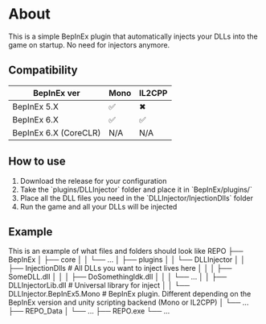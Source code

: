 # About
This is a simple BepInEx plugin that automatically injects your DLLs into the game on startup. No need for injectors anymore.

## Compatibility
| BepInEx ver | Mono | IL2CPP |
| ----------- | ---- | ------ |
| BepInEx 5.X | ✅️ | ✖ |
| BepInEx 6.X | ✅ | ✅ |
| BepInEx 6.X (CoreCLR) | N/A | N/A |

## How to use
<ol>
  <li>Download the release for your configuration</li>
  <li>Take the `plugins/DLLInjector` folder and place it in `BepInEx/plugins/`</li>
  <li>Place all the DLL files you need in the `DLLInjector/InjectionDlls` folder</li>
  <li>Run the game and all your DLLs will be injected</li>
</ol>

## Example
This is an example of what files and folders should look like
REPO
├── BepInEx
│   ├── core
│   │   └── ...
│   ├── plugins
│   │   └── DLLInjector
│   │      ├── InjectionDlls                          # All DLLs you want to inject lives here
│   │      │   ├── SomeDLL.dll
│   │      │   ├── DoSomethingIdk.dll
│   │      │   └── ...
│   │      ├── DLLInjectorLib.dll                     # Universal library for inject
│   │      └── DLLInjector.BepInEx5.Mono              # BepInEx plugin. Different depending on the BepInEx version and unity scripting backend (Mono or IL2CPP)
│   └── ...
├── REPO_Data
│   └── ...
├── REPO.exe
└── ...
